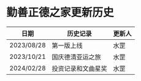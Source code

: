 # 勤善正德之家更新历史


| 日期 | 历史记录 | 更新人 |
| --- | --- | -- |
| 2023/08/28 | 第一版上线 | 水罡 |
| 2023/10/21 | 国庆德清亚运之旅 | 水罡 |
| 2024/02/28 | 投资记录和文曲星奖 | 水罡 |